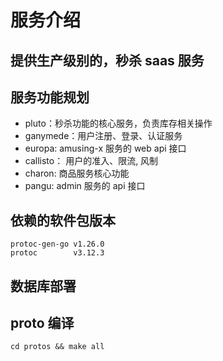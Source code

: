 # 服务介绍
## 提供生产级别的，秒杀 saas 服务

## 服务功能规划
- pluto：秒杀功能的核心服务，负责库存相关操作
- ganymede：用户注册、登录、认证服务
- europa: amusing-x 服务的 web api 接口
- callisto： 用户的准入、限流, 风制
- charon: 商品服务核心功能
- pangu: admin 服务的 api 接口

## 依赖的软件包版本
```shell
protoc-gen-go v1.26.0
protoc        v3.12.3
```

## 数据库部署


## proto 编译
```shell
cd protos && make all
```
